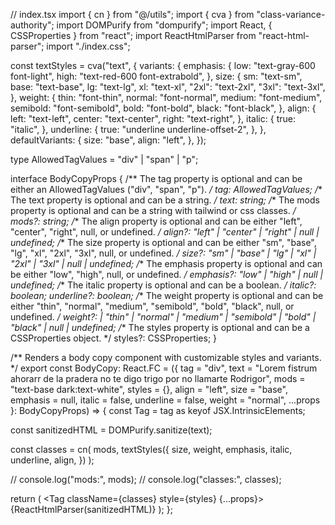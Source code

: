 // index.tsx
import { cn } from "@/utils";
import { cva } from "class-variance-authority";
import DOMPurify from "dompurify";
import React, { CSSProperties } from "react";
import ReactHtmlParser from "react-html-parser";
import "./index.css";

const textStyles = cva("text", {
  variants: {
    emphasis: {
      low: "text-gray-600 font-light",
      high: "text-red-600 font-extrabold",
    },
    size: {
      sm: "text-sm",
      base: "text-base",
      lg: "text-lg",
      xl: "text-xl",
      "2xl": "text-2xl",
      "3xl": "text-3xl",
    },
    weight: {
      thin: "font-thin",
      normal: "font-normal",
      medium: "font-medium",
      semibold: "font-semibold",
      bold: "font-bold",
      black: "font-black",
    },
    align: {
      left: "text-left",
      center: "text-center",
      right: "text-right",
    },
    italic: {
      true: "italic",
    },
    underline: {
      true: "underline underline-offset-2",
    },
  },
  defaultVariants: {
    size: "base",
    align: "left",
  },
});

type AllowedTagValues = "div" | "span" | "p";

interface BodyCopyProps {
  /** The tag property is optional and can be either an AllowedTagValues ("div", "span", "p").  */
  tag: AllowedTagValues;
  /** The text property is optional and can be a string.  */
  text: string;
  /** The mods property is optional and can be a string with tailwind or css classes. */
  mods?: string;
  /** The align property is optional and can be either "left", "center", "right", null, or undefined.  */
  align?: "left" | "center" | "right" | null | undefined;
  /** The size property is optional and can be either "sm", "base", "lg", "xl", "2xl", "3xl", null, or undefined.  */
  size?: "sm" | "base" | "lg" | "xl" | "2xl" | "3xl" | null | undefined;
  /** The emphasis property is optional and can be either "low", "high", null, or undefined.  */
  emphasis?: "low" | "high" | null | undefined;
  /** The italic property is optional and can be a boolean.  */
  italic?: boolean;
  underline?: boolean;
  /** The weight property is optional and can be either "thin", "normal", "medium", "semibold", "bold", "black", null, or undefined.  */
  weight?:
    | "thin"
    | "normal"
    | "medium"
    | "semibold"
    | "bold"
    | "black"
    | null
    | undefined;
  /** The styles property is optional and can be a CSSProperties object. */
  styles?: CSSProperties;
}

/** Renders a body copy component with customizable styles and variants. */
export const BodyCopy: React.FC<BodyCopyProps> = ({
  tag = "div",
  text = "Lorem fistrum ahorarr de la pradera no te digo trigo por no llamarte Rodrigor",
  mods = "text-base dark:text-white",
  styles = {},
  align = "left",
  size = "base",
  emphasis = null,
  italic = false,
  underline = false,
  weight = "normal",
  ...props
}: BodyCopyProps) => {
  const Tag = tag as keyof JSX.IntrinsicElements;

  const sanitizedHTML = DOMPurify.sanitize(text);

  const classes = cn(
    mods,
    textStyles({
      size,
      weight,
      emphasis,
      italic,
      underline,
      align,
    })
  );

  // console.log("mods:", mods);
  // console.log("classes:", classes);

  return (
    <Tag className={classes} style={styles} {...props}>
      {ReactHtmlParser(sanitizedHTML)}
    </Tag>
  );
};
